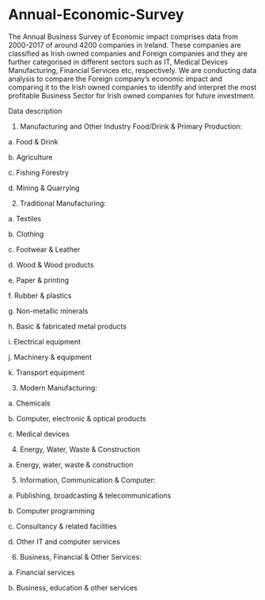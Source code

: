 # Annual-Economic-Survey

The Annual Business Survey of Economic impact comprises data from 2000-2017 of around 4200
companies in Ireland. These companies are classified as Irish owned companies and Foreign
companies and they are further categorised in different sectors such as IT, Medical Devices
Manufacturing, Financial Services etc, respectively.
We are conducting data analysis to compare the Foreign company’s economic impact and comparing
it to the Irish owned companies to identify and interpret the most profitable Business Sector for Irish
owned companies for future investment.


Data description


1. Manufacturing and Other Industry Food/Drink & Primary Production:

a. Food & Drink

b. Agriculture

c. Fishing Forestry

d. Mining & Quarrying 

2. Traditional Manufacturing:

a. Textiles

b. Clothing

c. Footwear & Leather

d. Wood & Wood products

e. Paper & printing

f. Rubber & plastics


g. Non-metallic minerals

h. Basic & fabricated metal products

i. Electrical equipment

j. Machinery & equipment

k. Transport equipment

3. Modern Manufacturing: 


a. Chemicals

b. Computer, electronic & optical products

c. Medical devices 

4. Energy, Water, Waste & Construction

a. Energy, water, waste & construction 



5. Information, Communication & Computer:

a. Publishing, broadcasting & telecommunications

b. Computer programming

c. Consultancy & related facilities

d. Other IT and computer services

6. Business, Financial & Other Services:

a. Financial services

b. Business, education & other services 

